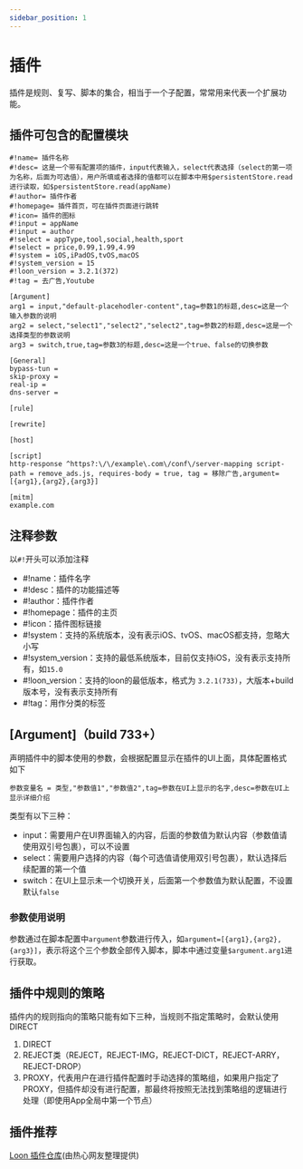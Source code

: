 ```yaml
---
sidebar_position: 1
---
```


# 插件
插件是规则、复写、脚本的集合，相当于一个子配置，常常用来代表一个扩展功能。

## 插件可包含的配置模块
```
#!name= 插件名称
#!desc= 这是一个带有配置项的插件，input代表输入，select代表选择（select的第一项为名称，后面为可选值），用户所填或者选择的值都可以在脚本中用$persistentStore.read进行读取，如$persistentStore.read(appName)
#!author= 插件作者
#!homepage= 插件首页，可在插件页面进行跳转
#!icon= 插件的图标
#!input = appName
#!input = author
#!select = appType,tool,social,health,sport
#!select = price,0.99,1.99,4.99
#!system = iOS,iPadOS,tvOS,macOS
#!system_version = 15
#!loon_version = 3.2.1(372)
#!tag = 去广告,Youtube

[Argument]
arg1 = input,"default-placehodler-content",tag=参数1的标题,desc=这是一个输入参数的说明
arg2 = select,"select1","select2","select2",tag=参数2的标题,desc=这是一个选择类型的参数说明
arg3 = switch,true,tag=参数3的标题,desc=这是一个true、false的切换参数

[General]
bypass-tun =
skip-proxy =
real-ip =
dns-server =

[rule]

[rewrite]

[host]

[script]
http-response ^https?:\/\/example\.com\/conf\/server-mapping script-path = remove_ads.js, requires-body = true, tag = 移除广告,argument=[{arg1},{arg2},{arg3}]

[mitm]
example.com
```

## 注释参数
以`#!`开头可以添加注释
- #!name：插件名字
- #!desc：插件的功能描述等
- #!author：插件作者
- #!homepage：插件的主页
- #!icon：插件图标链接
- #!system：支持的系统版本，没有表示iOS、tvOS、macOS都支持，忽略大小写
- #!system_version：支持的最低系统版本，目前仅支持iOS，没有表示支持所有，如`15.0`
- #!loon_version：支持的loon的最低版本，格式为 `3.2.1(733)`，大版本+build版本号，没有表示支持所有
- #!tag：用作分类的标签

## [Argument]（build 733+）
声明插件中的脚本使用的参数，会根据配置显示在插件的UI上面，具体配置格式如下
```
参数变量名 = 类型,"参数值1","参数值2",tag=参数在UI上显示的名字,desc=参数在UI上显示详细介绍
```
类型有以下三种：
- input：需要用户在UI界面输入的内容，后面的参数值为默认内容（参数值请使用双引号包裹），可以不设置
- select：需要用户选择的内容（每个可选值请使用双引号包裹），默认选择后续配置的第一个值
- switch：在UI上显示未一个切换开关，后面第一个参数值为默认配置，不设置默认`false`

### 参数使用说明
参数通过在脚本配置中`argument`参数进行传入，如`argument=[{arg1},{arg2},{arg3}]`，表示将这个三个参数全部传入脚本，脚本中通过变量`$argument.arg1`进行获取。


## 插件中规则的策略
插件内的规则指向的策略只能有如下三种，当规则不指定策略时，会默认使用DIRECT
1. DIRECT
2. REJECT类（REJECT，REJECT-IMG，REJECT-DICT，REJECT-ARRY，REJECT-DROP）
3. PROXY，代表用户在进行插件配置时手动选择的策略组，如果用户指定了PROXY，但插件却没有进行配置，那最终将按照无法找到策略组的逻辑进行处理（即使用App全局中第一个节点）

## 插件推荐
[Loon 插件仓库](https://github.com/Peng-YM/Loon-Gallery)(由热心网友整理提供)
